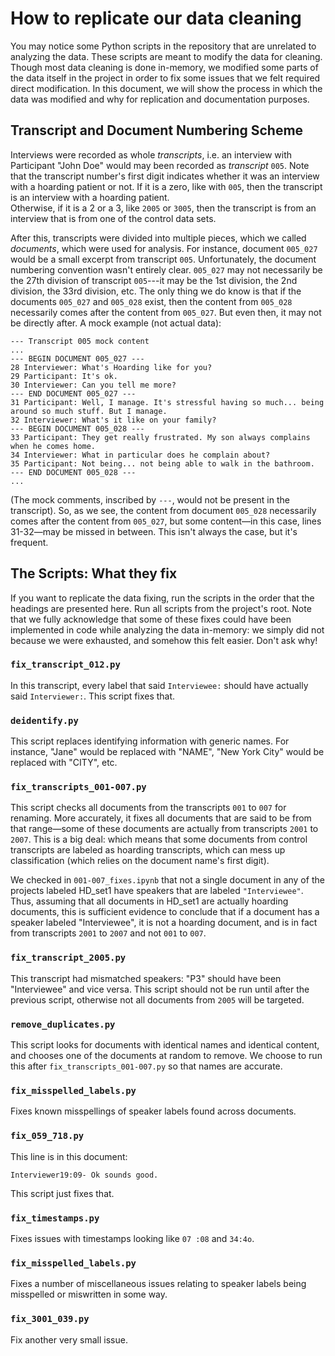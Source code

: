 # How to replicate our data cleaning

You may notice some Python scripts in the repository that are unrelated to analyzing the data. 
These scripts are meant to modify the data for cleaning.
Though most data cleaning is done in-memory, we modified some parts of the data itself in the project in order to fix some issues that we felt required direct modification.
In this document, we will show the process in which the data was modified and why for replication and documentation purposes.

## Transcript and Document Numbering Scheme

Interviews were recorded as whole *transcripts*, i.e. an interview with Participant "John Doe" would may been recorded as *transcript* `005`.
Note that the transcript number's first digit indicates whether it was an interview with a hoarding patient or not.
If it is a zero, like with `005`, then the transcript is an interview with a hoarding patient.  
Otherwise, if it is a 2 or a 3, like `2005` or `3005`, then the transcript is from an interview that is from one of the control data sets.

After this, transcripts were divided into multiple pieces, which we called *documents*, which were used for analysis.
For instance, document `005_027` would be a small excerpt from transcript `005`.
Unfortunately, the document numbering convention wasn't entirely clear. 
`005_027` may not necessarily be the 27th division of transcript `005`---it may be the 1st division, the 2nd division, the 33rd division, etc. 
The only thing we do know is that if the documents `005_027` and `005_028` exist, then the content from `005_028` necessarily comes after the content from `005_027`. But even then, it may not be directly after. A mock example (not actual data):
```
--- Transcript 005 mock content
...
--- BEGIN DOCUMENT 005_027 ---
28 Interviewer: What's Hoarding like for you?
29 Participant: It's ok.
30 Interviewer: Can you tell me more?
--- END DOCUMENT 005_027 ---
31 Participant: Well, I manage. It's stressful having so much... being around so much stuff. But I manage.
32 Interviewer: What's it like on your family?
--- BEGIN DOCUMENT 005_028 ---
33 Participant: They get really frustrated. My son always complains when he comes home.
34 Interviewer: What in particular does he complain about?
35 Participant: Not being... not being able to walk in the bathroom.
--- END DOCUMENT 005_028 ---
...
```
(The mock comments, inscribed by `---`, would not be present in the transcript).
So, as we see, the content from document `005_028` necessarily comes after the content from `005_027`, but some content—in this case, lines 31-32—may be missed in between. This isn't always the case, but it's frequent.

## The Scripts: What they fix

If you want to replicate the data fixing, run the scripts in the order that the headings are presented here.
Run all scripts from the project's root.
Note that we fully acknowledge that some of these fixes could have been implemented in code while analyzing the data in-memory:
we simply did not because we were exhausted, and somehow this felt easier.
Don't ask why!

### `fix_transcript_012.py`

In this transcript, every label that said `Interviewee:` should have actually said `Interviewer:`. 
This script fixes that.

### `deidentify.py`

This script replaces identifying information with generic names. For instance, "Jane" would be replaced with "NAME", "New York City" would be replaced with "CITY", etc.

### `fix_transcripts_001-007.py`

This script checks all documents from the transcripts `001` to `007` for renaming. 
More accurately, it fixes all documents that are said to be from that range—some of these documents are actually from transcripts `2001` to `2007`.
This is a big deal: which means that some documents from control transcripts are labeled as hoarding transcripts, which can mess up classification (which relies on the document name's first digit).

We checked in `001-007_fixes.ipynb` that not a single document in any of the projects labeled HD_set1 have speakers that are labeled `"Interviewee"`. 
Thus, assuming that all documents in HD_set1 are actually hoarding documents, this is sufficient evidence to conclude that if a document has a speaker labeled "Interviewee", it is not a hoarding document, and is in fact from transcripts `2001` to `2007` and not `001` to `007`.

### `fix_transcript_2005.py`

This transcript had mismatched speakers: "P3" should have been "Interviewee" and vice versa.
This script should not be run until after the previous script, otherwise not all documents from `2005` will be targeted.

### `remove_duplicates.py`

This script looks for documents with identical names and identical content, and chooses one of the documents at random to remove.
We choose to run this after `fix_transcripts_001-007.py` so that names are accurate.

### `fix_misspelled_labels.py`

Fixes known misspellings of speaker labels found across documents. 

### `fix_059_718.py`

This line is in this document:

```
Interviewer19:09- Ok sounds good.
```

This script just fixes that.

### `fix_timestamps.py`

Fixes issues with timestamps looking like `07 :08` and `34:4o`.

### `fix_misspelled_labels.py`

Fixes a number of miscellaneous issues relating to speaker labels being misspelled or miswritten in some way.

### `fix_3001_039.py`

Fix another very small issue.